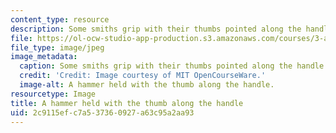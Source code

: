 ```yaml
---
content_type: resource
description: Some smiths grip with their thumbs pointed along the handle.
file: https://ol-ocw-studio-app-production.s3.amazonaws.com/courses/3-a04-modern-blacksmithing-and-physical-metallurgy-fall-2008/2c9115efc7a537360927a63c95a2aa93_012.jpg
file_type: image/jpeg
image_metadata:
  caption: Some smiths grip with their thumbs pointed along the handle.
  credit: 'Credit: Image courtesy of MIT OpenCourseWare.'
  image-alt: A hammer held with the thumb along the handle.
resourcetype: Image
title: A hammer held with the thumb along the handle
uid: 2c9115ef-c7a5-3736-0927-a63c95a2aa93
---
```

